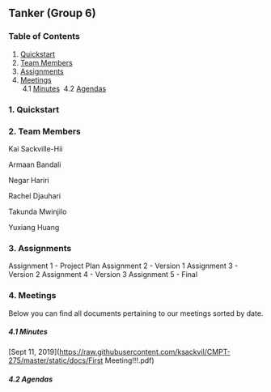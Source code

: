 ## Tanker (Group 6)

### Table of Contents  

1. [Quickstart](#quickstart)
2. [Team Members](#team-members)
3. [Assignments](#assignments)
4. [Meetings](#meetings)  
&nbsp;4.1 [Minutes](#minutes)
&nbsp;4.2 [Agendas](#agendas)
### 1. Quickstart

### 2. Team Members

Kai Sackville-Hii

Armaan Bandali

Negar Hariri

Rachel Djauhari

Takunda Mwinjilo

Yuxiang Huang

### 3. Assignments

Assignment 1 - Project Plan
Assignment 2 - Version 1
Assignment 3 - Version 2
Assignment 4 - Version 3
Assignment 5 - Final

### 4. Meetings

Below you can find all documents pertaining to our meetings sorted by date.

##### 4.1 Minutes

[Sept 11, 2019](https://raw.githubusercontent.com/ksackvil/CMPT-275/master/static/docs/First Meeting!!!.pdf)

##### 4.2 Agendas
